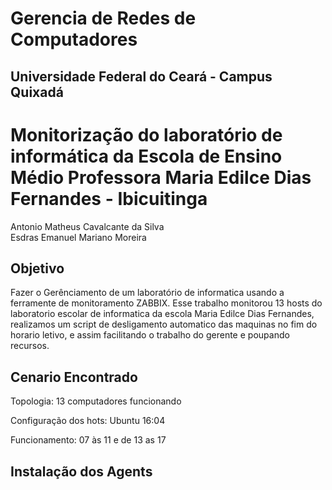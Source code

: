 # Gerencia de Redes de Computadores
## Universidade Federal do Ceará - Campus Quixadá

# Monitorização do laboratório de informática da Escola de Ensino Médio Professora Maria Edilce Dias Fernandes - Ibicuitinga

Antonio Matheus Cavalcante da Silva <br>
Esdras Emanuel Mariano Moreira

## Objetivo
Fazer o Gerênciamento de um laboratório de informatica usando a ferramente de monitoramento ZABBIX. Esse trabalho monitorou 13 hosts do laboratorio escolar de informatica da escola Maria Edilce Dias Fernandes, realizamos um script de desligamento automatico das maquinas no fim do horario letivo, e assim facilitando o trabalho do gerente e poupando recursos.

## Cenario Encontrado 

Topologia:
13 computadores funcionando

Configuração dos hots:
Ubuntu 16:04 

Funcionamento: 07 às 11 e de 13 as 17


## Instalação dos Agents

## 

